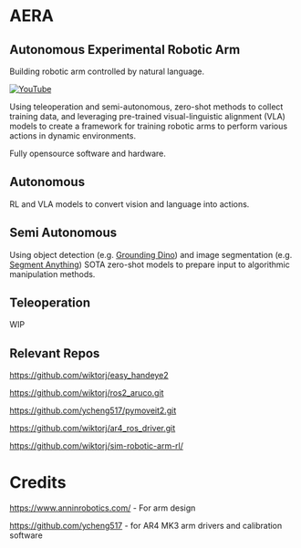# AERA

## Autonomous Experimental Robotic Arm

Building robotic arm controlled by natural language.

[![YouTube](http://i.ytimg.com/vi/ndCuwOP6PO8/hqdefault.jpg)](https://www.youtube.com/watch?v=ndCuwOP6PO8)

Using teleoperation and semi-autonomous, zero-shot methods to collect training data, and leveraging pre-trained
visual-linguistic alignment (VLA) models to create a framework for training robotic arms to perform various actions in
dynamic environments.

Fully opensource software and hardware.

## Autonomous

RL and VLA models to convert vision and language into actions.

## Semi Autonomous

Using object detection (e.g. [Grounding Dino](https://huggingface.co/docs/transformers/en/model_doc/grounding-dino))
and image segmentation (e.g. [Segment Anything](https://github.com/facebookresearch/segment-anything)) SOTA zero-shot
models to prepare input to algorithmic manipulation methods.

## Teleoperation

WIP

## Relevant Repos

https://github.com/wiktorj/easy_handeye2

https://github.com/wiktorj/ros2_aruco.git

https://github.com/ycheng517/pymoveit2.git

https://github.com/wiktorj/ar4_ros_driver.git

https://github.com/wiktorj/sim-robotic-arm-rl/

# Credits

https://www.anninrobotics.com/ - For arm design

https://github.com/ycheng517 - for AR4 MK3 arm drivers and calibration software